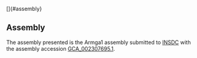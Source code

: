 []{#assembly}

Assembly
--------

The assembly presented is the Armga1 assembly submitted to
[INSDC](http://www.insdc.org) with the assembly accession
[GCA\_002307695.1](http://www.ebi.ac.uk/ena/data/view/GCA_002307695.1).
